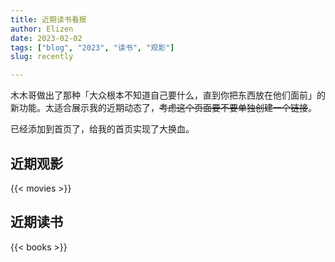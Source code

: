 ```yaml
---
title: 近期读书看报
author: Elizen
date: 2023-02-02
tags: ["blog", "2023", "读书", "观影"]
slug: recently

---
```


木木哥做出了那种「大众根本不知道自己要什么，直到你把东西放在他们面前」的新功能。太适合展示我的近期动态了，~~考虑这个页面要不要单独创建一个链接~~。

已经添加到首页了，给我的首页实现了大换血。

## 近期观影

{{< movies >}}

## 近期读书

{{< books >}}